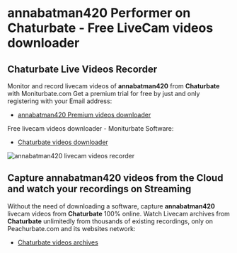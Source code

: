 # annabatman420 Performer on Chaturbate - Free LiveCam videos downloader

## Chaturbate Live Videos Recorder

Monitor and record livecam videos of **annabatman420** from **Chaturbate** with Moniturbate.com
Get a premium trial for free by just and only registering with your Email address:
* [annabatman420 Premium videos downloader](https://moniturbate.com/request-demo-licence-key.html)

Free livecam videos downloader - Moniturbate Software:
* [Chaturbate videos downloader](https://moniturbate.com/moniturbate-download-software.html)

![annabatman420 livecam videos recorder](https://peachurnet.com/templates/moniturbate-software.png)


## Capture annabatman420 videos from the Cloud and watch your recordings on Streaming

Without the need of downloading a software, capture **annabatman420** livecam videos from **Chaturbate** 100% online.
Watch Livecam archives from **Chaturbate** unlimitedly from thousands of existing recordings, only on Peachurbate.com and its websites network:
* [Chaturbate videos archives](https://peachurnet.com/)